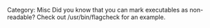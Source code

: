 Category: Misc
Did you know that you can mark executables as non-readable? Check out /usr/bin/flagcheck for an example.
